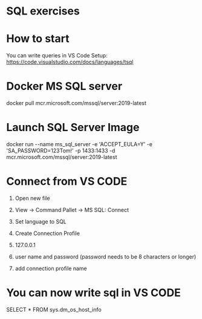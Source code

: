 # SQL exercises 

# How to start 

You can write queries in VS Code 
Setup: https://code.visualstudio.com/docs/languages/tsql

# Docker MS SQL server 

docker pull mcr.microsoft.com/mssql/server:2019-latest

# Launch SQL Server Image

docker run --name ms_sql_server -e 'ACCEPT_EULA=Y' -e 'SA_PASSWORD=123Tom!' -p 1433:1433 -d mcr.microsoft.com/mssql/server:2019-latest

# Connect from VS CODE

1) Open new file

1) View -> Command Pallet -> MS SQL: Connect 

2) Set language to SQL

3) Create Connection Profile 

4) 127.0.0.1

5) user name and password (password needs to be 8 characters or longer)

6) add connection profile name 

# You can now write sql in VS CODE 

SELECT * FROM sys.dm_os_host_info

